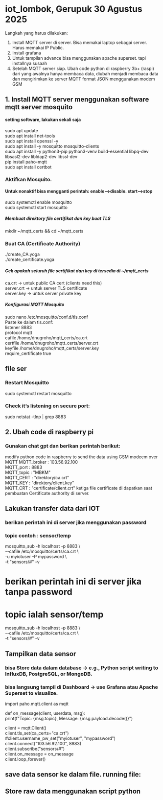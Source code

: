 # iot_lombok, Gerupuk 30 Agustus 2025    
Langkah yang harus dilakukan:
1. Install MQTT server di server. Bisa memakai laptop sebagai server. Harus memakai IP Public.  
2. Install grafana  
3. Untuk tampilan advance bisa menggunakan apache superset. tapi installnya susaah
4. Setelah MQTT server siap. Ubah code python di raspberry 3b+ (raspi) dari yang awalnya hanya membaca data, diubah menjadi membaca data dan mengirimkan ke server MQTT format JSON menggunakan modem GSM

## 1. Install MQTT server menggunakan software mqtt server mosquito
#### setting software, lakukan sekali saja  
sudo apt update  
sudo apt install net-tools  
sudo apt install openssl -y  
sudo apt install -y mosquitto mosquitto-clients  
sudo apt install -y python3-pip python3-venv build-essential     libpq-dev libsasl2-dev libldap2-dev libssl-dev  
pip install paho-mqtt  
sudo apt install certbot  
### Aktifkan Mosquito. 
#### Untuk nonaktif bisa mengganti perintah: enable-->disable. start-->stop
sudo systemctl enable mosquitto  
sudo systemctl start mosquitto  
##### Membuat direktory file certifikat dan key buat TLS   
mkdir ~/mqtt_certs && cd ~/mqtt_certs  
### Buat CA (Certificate Authority)
./create_CA.yoga  
./create_certificate.yoga
##### Cek apakah seluruh file sertifikat dan key di tersedia di  ~/mqtt_certs
ca.crt → untuk public CA cert (clients need this)  
server.crt → untuk server TLS certificate  
server.key → untuk server private key  
##### Konfigurasi MQTT Mosquito
sudo nano /etc/mosquitto/conf.d/tls.conf  
Paste ke dalam tls.conf:  
listener 8883  
protocol mqtt  
cafile /home/dnugroho/mqtt_certs/ca.crt  
certfile /home/dnugroho/mqtt_certs/server.crt  
keyfile /home/dnugroho/mqtt_certs/server.key  
require_certificate true  

## file ser
### Restart Mosquitto
sudo systemctl restart mosquitto  
### Check it’s listening on secure port:
sudo netstat -tlnp | grep 8883  

## 2. Ubah code di raspberry pi
### Gunakan chat gpt dan berikan perintah berikut:
modify python code in raspberry to send the data using GSM modeem over MQTT 
MQTT_broker : 103.56.92.100  
MQTT_port : 8883  
MQTT_topic : "MBKM"  
MQTT_CERT : "direktory/ca.crt"  
MQTT_KEY : "direktory/client.key"  
MQTT_CRT : "certificate/client.crt"
ketiga file certificate di dapatkan saat pembuatan Certificate authority di server. 


## Lakukan transfer data dari IOT  
### berikan perintah ini di server jika menggunakan password
### topic contoh :  sensor/temp

mosquitto_sub -h localhost -p 8883 \  
 --cafile /etc/mosquitto/certs/ca.crt \  
 -u myiotuser -P mypassword \  
 -t "sensors/#" -v  

# berikan perintah ini di server jika tanpa password
# topic ialah sensor/temp  
mosquitto_sub -h localhost -p 8883 \  
 --cafile /etc/mosquitto/certs/ca.crt \  
 -t "sensors/#" -v  

## Tampilkan data sensor
### bisa Store data dalam database → e.g., Python script writing to InfluxDB, PostgreSQL, or MongoDB.
### bisa langsung tampil di Dashboard → use Grafana atau Apache Superset to visualize.

import paho.mqtt.client as mqtt  

def on_message(client, userdata, msg):  
    print(f"Topic: {msg.topic}, Message: {msg.payload.decode()}")  
  
client = mqtt.Client()  
client.tls_set(ca_certs="ca.crt")  
#client.username_pw_set("myiotuser", "mypassword")  
client.connect("103.56.92.100", 8883)  
client.subscribe("sensors/#")  
client.on_message = on_message  
client.loop_forever() 

## save data sensor ke dalam file. running file: 

## Store raw data menggunakan script python

